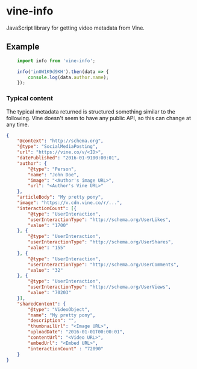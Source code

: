 # vine-info

JavaScript library for getting video metadata from Vine.

## Example

```javascript
	import info from 'vine-info';

	info('in0W1K9d9KH').then(data => {
		console.log(data.author.name);
	});
```

### Typical content

The typical metadata returned is structured something similar to the following.
Vine doesn't seem to have any public API, so this can change at any time.

```json
{
	"@context": "http://schema.org",
	"@type": "SocialMediaPosting",
	"url": "https://vine.co/v/<ID>",
	"datePublished": "2016-01-9100:00:01",
	"author": {
		"@type": "Person",
		"name": "John Doe",
		"image": "<Author's image URL>",
		"url": "<Author's Vine URL>"
	},
	"articleBody": "My pretty pony",
	"image": "https://v.cdn.vine.co/r/...",
	"interactionCount": [{
		"@type": "UserInteraction",
		"userInteractionType": "http://schema.org/UserLikes",
		"value": "1700"
	}, {
		"@type": "UserInteraction",
		"userInteractionType": "http://schema.org/UserShares",
		"value": "155"
	}, {
		"@type": "UserInteraction",
		"userInteractionType": "http://schema.org/UserComments",
		"value": "32"
	}, {
		"@type": "UserInteraction",
		"userInteractionType": "http://schema.org/UserViews",
		"value": "70203"
	}],
	"sharedContent": {
		"@type": "VideoObject",
		"name": "My pretty pony",
		"description": "",
		"thumbnailUrl": "<Image URL>",
		"uploadDate": "2016-01-01T00:00:01",
		"contentUrl": "<Video URL>",
		"embedUrl": "<Embed URL>",
		"interactionCount" : "72090"
	}
}
```
